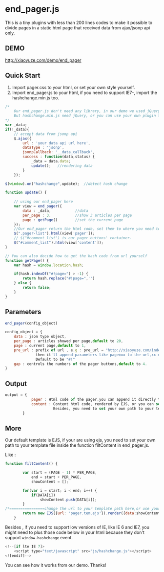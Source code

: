 # end_pager.js #

This is a tiny plugins with less than 200 lines codes to make it possible to divide pages in a static html page that received data from ajax/jsonp api only.

## DEMO ##

http://xiaoyuze.com/demo/end_pager

## Quick Start ##

1. Import pager.css to your html, or set your own style yourself.
2. Import end_pager.js to your html, if you need to support IE7-, import the hashchange.min.js too.

```javascript
/*
	Our end_pager.js don't need any library, in our demo we used jQuery for convenience.
	But hashchange.min.js need jQuery, or you can use your own plugin to fix the hashchange issue in older browser.
*/
var _data;
if(!_data){
	// accept data from jsonp api
	$.ajax({
		url : 'your data api url here',
		dataType : 'jsonp',
		jsonpCallback: '__data_callback',
		success : function(data,status) {
			_data = data.data;	
			update();	//rendering data
		}
	});

$(window).on("hashchange",update);	//detect hash change

function update() {
	
	// using our end_pager here
	var view = end_pager({
		data : _data,			//data
		per_page : 3,			//show 3 articles per page
		page : getPage() 		//set the current page
	});
	//Our end_pager return the html code, set them to where you need to show them. In this case , $('.pager-list') is our articles container.
	$(".pager-list").html(view['pager']);
	// $("#comment_list") is our pager buttons' container.	
	$("#comment_list").html(view['content']);		
}

// You can also decide how to get the hash code from url yourself
function getPage() {
	var hash = window.location.hash;

	if(hash.indexOf("#!page=") > -1) {
		return hash.replace("#!page=",'')
	} else {
		return false;
	}
}
```


## Parameters ##

```javascript
end_pager(config_object)

config_object = {
	data : json type object,
	per_page : articles showed per page,default to 20,
	page : current page,default to 1,
	pre_url : prefix of url , e.g : pre_url = "http://xiaoyuze.com/index.php?",
			  then it'll append parameters like page=xx to the url,xx means the current page number.
			  Default to be "#!"
	gap : controls the numbers of the pager buttons,default to 4.
}
```

## Output ##

```javascript
output = {
			pager : Html code of the pager,you can append it directly to your pager container,a `UL` tag is recommended.
			content : Content html code, rendered by EJS, or you can set your own template yourself.
					  Besides, you need to set your own path to your template inside the function filtContent() in the file end_pager.js;
		}
```

## More ##

Our default template is EJS, if your are using ejs, you need to set your own path to your template file inside the function filtContent in end_pager.js.

Like : 
```javascript
function filtContent() {

		var start = (PAGE - 1) * PER_PAGE,
			end = start + PER_PAGE,
			showContent = [];

		for(var i = start; i < end; i++) {
			if(DATA[i])
				showContent.push(DATA[i]);
		}
/*================change the url to your template path here,or use your own template instead of EJS===============*/ 
		return new EJS({url: 'pager.tem.ejs'}).render({data:showContent});
	}
```

Besides , if you need to support low versions of IE, like IE 6 and IE7, you might need to plus those code below in your html because they don't support `window.hashchange` event.
```javascript
<!--[if lte IE 7]>
	<script type="text/javascript" src="js/hashchange.js"></script>
<![endif]-->
```

You can see how it works from our demo. Thanks!
